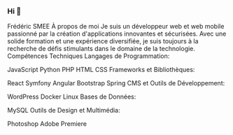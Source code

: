 ### Hi 👋
Frédéric SMEE
À propos de moi
Je suis un développeur web et web mobile passionné par la création d'applications innovantes et sécurisées. Avec une solide formation et une expérience diversifiée, je suis toujours à la recherche de défis stimulants dans le domaine de la technologie.
Compétences Techniques
Langages de Programmation:

JavaScript 
Python 
PHP 
HTML 
CSS 
Frameworks et Bibliothèques:

React 
Symfony 
Angular 
Bootstrap 
Spring 
CMS et Outils de Développement:

WordPress 
Docker 
Linux 
Bases de Données:

MySQL 
Outils de Design et Multimédia:

Photoshop 
Adobe Premiere 
<!--
**ssdfred/ssdfred** is a ✨ _special_ ✨ repository because its `README.md` (this file) appears on your GitHub profile.

Here are some ideas to get you started:

- 🔭 I’m currently working on ...
- 🌱 I’m currently learning ...
- 👯 I’m looking to collaborate on ...
- 🤔 I’m looking for help with ...
- 💬 Ask me about ...
- 📫 How to reach me: ...
- 😄 Pronouns: ...
- ⚡ Fun fact: ...
-->
